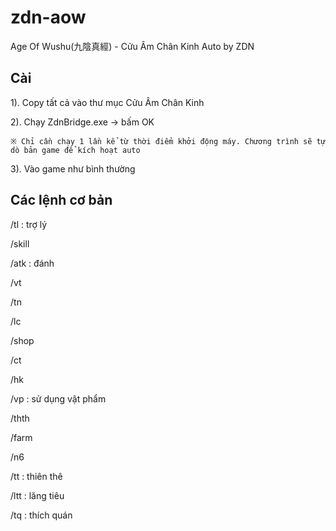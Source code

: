 # zdn-aow
Age Of Wushu(九陰真經) - Cửu Âm Chân Kinh Auto by ZDN

## Cài

1). Copy tất cả vào thư mục Cửu Âm Chân Kinh

2). Chạy ZdnBridge.exe -> bấm OK

    ※ Chỉ cần chạy 1 lần kể từ thời điểm khởi động máy. Chương trình sẽ tự dò bản game để kích hoạt auto

3). Vào game như bình thường

## Các lệnh cơ bản

 /tl : trợ lý

 /skill

 /atk : đánh

 /vt

 /tn

 /lc

 /shop

 /ct

 /hk

 /vp : sử dụng vật phẩm

 /thth

 /farm

 /n6

 /tt : thiên thê

 /ltt : lăng tiêu
 
 /tq : thích quán